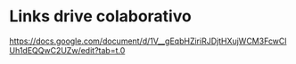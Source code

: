 # Links drive colaborativo

https://docs.google.com/document/d/1V__gEqbHZiriRJDjtHXujWCM3FcwClUh1dEQQwC2UZw/edit?tab=t.0
